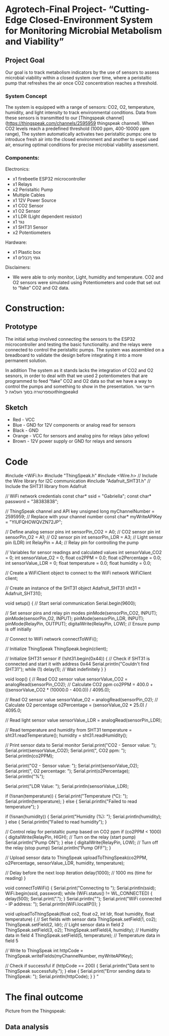 # Agrotech-Final Project- “Cutting-Edge Closed-Environment System for Monitoring Microbial Metabolism and Viability”
## Project Goal
Our goal is to track metabolism indicators by the use of sensors to assess microbial viability within a closed system over time, where a peristaltic pump that refreshes the air once CO2 concentration reaches a threshold.
### System Concept
The system is equipped with a range of sensors: CO2, O2, temperature, humidity, and light intensity to track environmental conditions. Data from these sensors is transmitted to our [Thingspeak channel](https://thingspeak.com/channels/2595959 thingspeak channel). When CO2 levels reach a predefined threshold (1000 ppm, 400-10000 ppm range), The system automatically activates two peristaltic pumps: one to introduce fresh air into the closed environment and another to expel used air, ensuring optimal conditions for precise microbial viability assessment.
### Components:

Electronics:

* x1 firebeetle ESP32 microcontroller 
* x1 Relays 
* x2 Peristaltic Pump 
* Multiple Cables
* x1 12V Power Source
* x1 CO2 Sensor
* x1 O2 Sensor
* x1 LDR (Light dependent resistor)
* x1 נגד
* x1 SHT31 Sensor
* x2 Potentiometers

Hardware:

* x1 Plastic box
* x1 גומי ךכבלים

Disclaimers:
* We were able to only monitor, Light, humidity and temperature. CO2 and O2 sensors were simulated using Potentiometers and code that set out to “fake” CO2 and O2 data.

# Construction:

## Prototype
The initial setup involved connecting the sensors to the ESP32 microcontroller and testing the basic functionality. and the relays were connected to control the peristaltic pumps. The system was assembled on a breadboard to validate the design before integrating it into a more permanent solution.

In addition The system as it stands lacks the integration of CO2 and O2 sesnors, in order to deal with that we used 2 potentiometers that are programmed to feed “fake” CO2 and O2 data so that we have a way to control the pumps and something to show in the presentation.
חיישני אור וטמפרטורה 
בסוך העלאה לthingpeakd

## Sketch
  * Red - VCC
  * Blue - GND for 12V components or analog read for sensors
  * Black - GND
  * Orange - VCC for sensors and analog pins for relays (also yellow)
  * Brown - 12V power supply or GND for relays and sensors

# Code

#include <WiFi.h>
#include "ThingSpeak.h"
#include <Wire.h>      // Include the Wire library for I2C communication
#include "Adafruit_SHT31.h" // Include the SHT31 library from Adafruit


// WiFi network credentials
const char* ssid = "Gabriella";
const char* password = "38383838";


// ThingSpeak channel and API key
unsigned long myChannelNumber = 2595959; // Replace with your channel number
const char* myWriteAPIKey = "YIUFQHOWQVZN72JP";


// Define analog sensor pins
int sensorPin_CO2 = A0;   // CO2 sensor pin
int sensorPin_O2 = A1;    // O2 sensor pin
int sensorPin_LDR = A3;   // Light sensor pin (LDR)
int RelayPin = A4;        // Relay pin for controlling the pump


// Variables for sensor readings and calculated values
int sensorValue_CO2 = 0;
int sensorValue_O2 = 0;
float co2PPM = 0.0;
float o2Percentage = 0.0;
int sensorValue_LDR = 0;
float temperature = 0.0;
float humidity = 0.0;


// Create a WiFiClient object to connect to the WiFi network
WiFiClient client;


// Create an instance of the SHT31 object
Adafruit_SHT31 sht31 = Adafruit_SHT31();


void setup() {
 // Start serial communication
 Serial.begin(9600);


 // Set sensor pins and relay pin modes
 pinMode(sensorPin_CO2, INPUT);
 pinMode(sensorPin_O2, INPUT);
 pinMode(sensorPin_LDR, INPUT);
 pinMode(RelayPin, OUTPUT);
 digitalWrite(RelayPin, LOW); // Ensure pump is off initially


 // Connect to WiFi network
 connectToWiFi();


 // Initialize ThingSpeak
 ThingSpeak.begin(client);


 // Initialize SHT31 sensor
 if (!sht31.begin(0x44)) {   // Check if SHT31 is connected and start it with address 0x44
   Serial.println("Couldn't find SHT31");
   while (1) delay(1);  // Wait indefinitely
 }
}


void loop() {
 // Read CO2 sensor value
 sensorValue_CO2 = analogRead(sensorPin_CO2);
 // Calculate CO2 ppm
 co2PPM = 400.0 + ((sensorValue_CO2 * (10000.0 - 400.0)) / 4095.0);


 // Read O2 sensor value
 sensorValue_O2 = analogRead(sensorPin_O2);
 // Calculate O2 percentage
 o2Percentage = (sensorValue_O2 * 25.0) / 4095.0;


 // Read light sensor value
 sensorValue_LDR = analogRead(sensorPin_LDR);


 // Read temperature and humidity from SHT31
 temperature = sht31.readTemperature();
 humidity = sht31.readHumidity();


 // Print sensor data to Serial monitor
 Serial.print("CO2 - Sensor value: ");
 Serial.print(sensorValue_CO2);
 Serial.print(", CO2 ppm: ");
 Serial.println(co2PPM);


 Serial.print("O2 - Sensor value: ");
 Serial.print(sensorValue_O2);
 Serial.print(", O2 percentage: ");
 Serial.print(o2Percentage);
 Serial.println("%");


 Serial.print("LDR Value: ");
 Serial.println(sensorValue_LDR);


 if (!isnan(temperature)) {
   Serial.print("Temperature (°C): ");
   Serial.println(temperature);
 } else {
   Serial.println("Failed to read temperature");
 }


 if (!isnan(humidity)) {
   Serial.print("Humidity (%): ");
   Serial.println(humidity);
 } else {
   Serial.println("Failed to read humidity");
 }


 // Control relay for peristaltic pump based on CO2 ppm
 if (co2PPM < 1000) {
   digitalWrite(RelayPin, HIGH); // Turn on the relay (start pump)
   Serial.println("Pump ON");
 } else {
   digitalWrite(RelayPin, LOW); // Turn off the relay (stop pump)
   Serial.println("Pump OFF");
 }


 // Upload sensor data to ThingSpeak
 uploadToThingSpeak(co2PPM, o2Percentage, sensorValue_LDR, humidity, temperature);


 // Delay before the next loop iteration
 delay(1000); // 1000 ms (time for reading)
}


void connectToWiFi() {
 Serial.print("Connecting to ");
 Serial.println(ssid);
 WiFi.begin(ssid, password);
 while (WiFi.status() != WL_CONNECTED) {
   delay(500);
   Serial.print(".");
 }
 Serial.println("");
 Serial.print("WiFi connected - IP address: ");
 Serial.println(WiFi.localIP());
}


void uploadToThingSpeak(float co2, float o2, int ldr, float humidity, float temperature) {
 // Set fields with sensor data
 ThingSpeak.setField(1, co2);
 ThingSpeak.setField(2, ldr);  // Light sensor data in field 2
 ThingSpeak.setField(3, o2);
 ThingSpeak.setField(4, humidity);  // Humidity data in field 4
 ThingSpeak.setField(5, temperature);  // Temperature data in field 5


 // Write to ThingSpeak
 int httpCode = ThingSpeak.writeFields(myChannelNumber, myWriteAPIKey);


 // Check if successful
 if (httpCode == 200) {
   Serial.println("Data sent to ThingSpeak successfully.");
 } else {
   Serial.print("Error sending data to ThingSpeak: ");
   Serial.println(httpCode);
 }
}
“

# The final outcome

Picture from the Thingspeak:

## Data analysis
